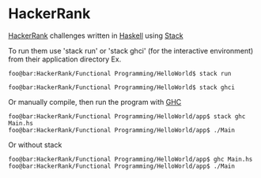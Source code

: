 # HackerRank
[HackerRank](https://www.hackerrank.com) challenges written in [Haskell](https://www.haskell.org) using [Stack](https://docs.haskellstack.org/en/stable/README)

To run them use 'stack run' or 'stack ghci' (for the interactive environment) from their application directory Ex.
```console
foo@bar:HackerRank/Functional Programming/HelloWorld$ stack run
```
```console
foo@bar:HackerRank/Functional Programming/HelloWorld$ stack ghci
```
Or manually compile, then run the program with [GHC](https://downloads.haskell.org/~ghc/latest/docs/html/users_guide/using.html)
```console
foo@bar:HackerRank/Functional Programming/HelloWorld/app$ stack ghc Main.hs
foo@bar:HackerRank/Functional Programming/HelloWorld/app$ ./Main
```
Or without stack
```console
foo@bar:HackerRank/Functional Programming/HelloWorld/app$ ghc Main.hs
foo@bar:HackerRank/Functional Programming/HelloWorld/app$ ./Main
```
